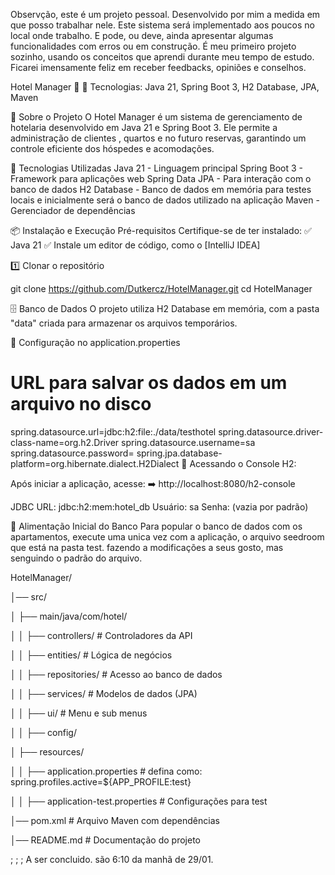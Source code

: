Observção, este é um projeto pessoal.
Desenvolvido por mim a medida em que posso trabalhar nele.
Este sistema será implementado aos poucos no local onde trabalho.
E pode, ou deve, ainda apresentar algumas funcionalidades com erros ou em construção.
É meu primeiro projeto sozinho, usando os conceitos que aprendi durante meu tempo de estudo.
Ficarei imensamente feliz em receber feedbacks, opiniões e conselhos.

Hotel Manager 🏨
📌 Tecnologias: Java 21, Spring Boot 3, H2 Database, JPA, Maven

📌 Sobre o Projeto
O Hotel Manager é um sistema de gerenciamento de hotelaria desenvolvido em Java 21 e Spring Boot 3.
Ele permite a administração de clientes , quartos e no futuro reservas, garantindo um controle eficiente dos hóspedes e acomodações.

🚀 Tecnologias Utilizadas
Java 21 - Linguagem principal
Spring Boot 3 - Framework para aplicações web
Spring Data JPA - Para interação com o banco de dados
H2 Database - Banco de dados em memória para testes locais e inicialmente será o banco de dados utilizado na aplicação
Maven - Gerenciador de dependências

📦 Instalação e Execução
Pré-requisitos
Certifique-se de ter instalado:
✅ Java 21
✅ Instale um editor de código, como o [IntelliJ IDEA]

1️⃣ Clonar o repositório

git clone https://github.com/Dutkercz/HotelManager.git
cd HotelManager

🗄️ Banco de Dados
O projeto utiliza H2 Database em memória, com a pasta "data" criada para armazenar os arquivos temporários.

📌 Configuração no application.properties

# URL para salvar os dados em um arquivo no disco
spring.datasource.url=jdbc:h2:file:./data/testhotel
spring.datasource.driver-class-name=org.h2.Driver
spring.datasource.username=sa
spring.datasource.password=
spring.jpa.database-platform=org.hibernate.dialect.H2Dialect
📌 Acessando o Console H2:

Após iniciar a aplicação, acesse:
➡️ http://localhost:8080/h2-console

JDBC URL: jdbc:h2:mem:hotel_db
Usuário: sa
Senha: (vazia por padrão)

📂 Alimentação Inicial do Banco
Para popular o banco de dados com os apartamentos, execute uma unica vez com a aplicação,
o arquivo seedroom que está na pasta test. fazendo a modificações a seus gosto,
mas senguindo o padrão do arquivo.


HotelManager/


│── src/

  │   ├── main/java/com/hotel/
  
  │   │   ├── controllers/   # Controladores da API
  
  │   │   ├── entities/      # Lógica de negócios
  
  │   │   ├── repositories/   # Acesso ao banco de dados
  
  │   │   ├── services/       # Modelos de dados (JPA)
  
  │   │   ├── ui/            # Menu e sub menus
  
  │   │   ├── config/
  
  │   ├── resources/
  
  │   │   ├── application.properties  # defina como: spring.profiles.active=${APP_PROFILE:test}
  
  │   │   ├── application-test.properties # Configurações para test
  
  │── pom.xml  # Arquivo Maven com dependências
  
  │── README.md  # Documentação do projeto




;
;
; A ser concluido. são 6:10 da manhã de 29/01.




